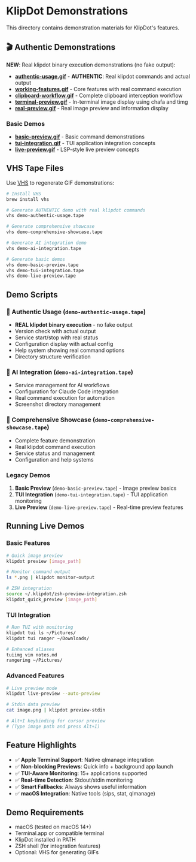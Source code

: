 # KlipDot Demonstrations

This directory contains demonstration materials for KlipDot's features.

## 🎬 Authentic Demonstrations

**NEW**: Real klipdot binary execution demonstrations (no fake output):

- **[authentic-usage.gif](authentic-usage.gif)** - **AUTHENTIC**: Real klipdot commands and actual output
- **[working-features.gif](working-features.gif)** - Core features with real command execution
- **[clipboard-workflow.gif](clipboard-workflow.gif)** - Complete clipboard interception workflow
- **[terminal-preview.gif](terminal-preview.gif)** - In-terminal image display using chafa and timg
- **[real-preview.gif](real-preview.gif)** - Real image preview and information display

### Basic Demos
- **[basic-preview.gif](basic-preview.gif)** - Basic command demonstrations
- **[tui-integration.gif](tui-integration.gif)** - TUI application integration concepts
- **[live-preview.gif](live-preview.gif)** - LSP-style live preview concepts

## VHS Tape Files

Use [VHS](https://github.com/charmbracelet/vhs) to regenerate GIF demonstrations:

```bash
# Install VHS
brew install vhs

# Generate AUTHENTIC demo with real klipdot commands
vhs demo-authentic-usage.tape

# Generate comprehensive showcase
vhs demo-comprehensive-showcase.tape

# Generate AI integration demo
vhs demo-ai-integration.tape

# Generate basic demos
vhs demo-basic-preview.tape
vhs demo-tui-integration.tape
vhs demo-live-preview.tape
```

## Demo Scripts

### 🎯 Authentic Usage (`demo-authentic-usage.tape`)
- **REAL klipdot binary execution** - no fake output
- Version check with actual output
- Service start/stop with real status
- Configuration display with actual config
- Help system showing real command options
- Directory structure verification

### 🤖 AI Integration (`demo-ai-integration.tape`)
- Service management for AI workflows
- Configuration for Claude Code integration
- Real command execution for automation
- Screenshot directory management

### 🔧 Comprehensive Showcase (`demo-comprehensive-showcase.tape`)
- Complete feature demonstration
- Real klipdot command execution
- Service status and management
- Configuration and help systems

### Legacy Demos
1. **Basic Preview** (`demo-basic-preview.tape`) - Image preview basics
2. **TUI Integration** (`demo-tui-integration.tape`) - TUI application monitoring  
3. **Live Preview** (`demo-live-preview.tape`) - Real-time preview features

## Running Live Demos

### Basic Features
```bash
# Quick image preview
klipdot preview [image_path]

# Monitor command output
ls *.png | klipdot monitor-output

# ZSH integration
source ~/.klipdot/zsh-preview-integration.zsh
klipdot_quick_preview [image_path]
```

### TUI Integration
```bash
# Run TUI with monitoring
klipdot tui ls ~/Pictures/
klipdot tui ranger ~/Downloads/

# Enhanced aliases
tuiimg vim notes.md
rangerimg ~/Pictures/
```

### Advanced Features
```bash
# Live preview mode
klipdot live-preview --auto-preview

# Stdin data preview
cat image.png | klipdot preview-stdin

# Alt+I keybinding for cursor preview
# (Type image path and press Alt+I)
```

## Feature Highlights

- ✅ **Apple Terminal Support**: Native qlmanage integration
- ✅ **Non-blocking Previews**: Quick info + background app launch
- ✅ **TUI-Aware Monitoring**: 15+ applications supported
- ✅ **Real-time Detection**: Stdout/stdin monitoring
- ✅ **Smart Fallbacks**: Always shows useful information
- ✅ **macOS Integration**: Native tools (sips, stat, qlmanage)

## Demo Requirements

- macOS (tested on macOS 14+)
- Terminal.app or compatible terminal
- KlipDot installed in PATH
- ZSH shell (for integration features)
- Optional: VHS for generating GIFs